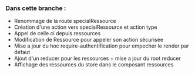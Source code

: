 ### Dans cette branche : ###
+ Renommage de la route specialRessource
+ Création d'une action vers specialRessource et action type
+ Appel de celle ci depuis ressources
+ Modification de Ressource pour appeler son action sécurisée
+ Mise a jour du hoc require-authentification pour empecher le render par défaut
+ Ajout d'un reducer pour les ressources + mise a jour du root reducer
+ Affichage des ressources du store dans le composant ressources
